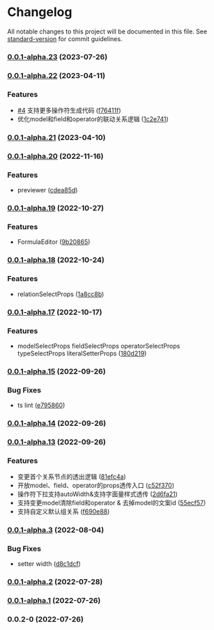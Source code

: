 # Changelog

All notable changes to this project will be documented in this file. See [standard-version](https://github.com/conventional-changelog/standard-version) for commit guidelines.

### [0.0.1-alpha.23](https://gitlab.alibaba-inc.com/mmfs/thx-portal-rule/compare/v0.0.1-alpha.22...v0.0.1-alpha.23) (2023-07-26)

### [0.0.1-alpha.22](https://gitlab.alibaba-inc.com/mmfs/thx-portal-rule/compare/v0.0.1-alpha.21...v0.0.1-alpha.22) (2023-04-11)


### Features

* [#4](https://gitlab.alibaba-inc.com/mmfs/thx-portal-rule/issues/4) 支持更多操作符生成代码 ([f76411f](https://gitlab.alibaba-inc.com/mmfs/thx-portal-rule/commit/f76411f7c1d87f579330daf5fda8b0d4a8b680e3))
* 优化model和field和operator的联动关系逻辑 ([1c2e741](https://gitlab.alibaba-inc.com/mmfs/thx-portal-rule/commit/1c2e741fda54cd5c551d4631e419aa7a2ab91b0e))

### [0.0.1-alpha.21](https://gitlab.alibaba-inc.com/mmfs/thx-portal-rule/compare/v0.0.1-alpha.20...v0.0.1-alpha.21) (2023-04-10)

### [0.0.1-alpha.20](https://gitlab.alibaba-inc.com/mmfs/thx-portal-rule/compare/v0.0.1-alpha.19...v0.0.1-alpha.20) (2022-11-16)


### Features

* previewer ([cdea85d](https://gitlab.alibaba-inc.com/mmfs/thx-portal-rule/commit/cdea85de6078be1a69ed852cf3c3f9b0e1f2eb78))

### [0.0.1-alpha.19](https://gitlab.alibaba-inc.com/mmfs/thx-portal-rule/compare/v0.0.1-alpha.18...v0.0.1-alpha.19) (2022-10-27)


### Features

* FormulaEditor ([9b20865](https://gitlab.alibaba-inc.com/mmfs/thx-portal-rule/commit/9b208657fb8de820392fe1338e18cd6d43e516ed))

### [0.0.1-alpha.18](https://gitlab.alibaba-inc.com/mmfs/thx-portal-rule/compare/v0.0.1-alpha.17...v0.0.1-alpha.18) (2022-10-24)


### Features

* relationSelectProps ([1a8cc8b](https://gitlab.alibaba-inc.com/mmfs/thx-portal-rule/commit/1a8cc8b3b724483fd5bd2569950c39dcb3227abc))

### [0.0.1-alpha.17](https://gitlab.alibaba-inc.com/mmfs/thx-portal-rule/compare/v0.0.1-alpha.16...v0.0.1-alpha.17) (2022-10-17)


### Features

* modelSelectProps fieldSelectProps operatorSelectProps typeSelectProps literalSetterProps ([180d219](https://gitlab.alibaba-inc.com/mmfs/thx-portal-rule/commit/180d219218cd617c856bad9068e390b1a2b309f9))

### [0.0.1-alpha.15](https://gitlab.alibaba-inc.com/mmfs/thx-portal-rule/compare/v0.0.1-alpha.14...v0.0.1-alpha.15) (2022-09-26)


### Bug Fixes

* ts lint ([e795860](https://gitlab.alibaba-inc.com/mmfs/thx-portal-rule/commit/e795860b202b111e4b7426f058e28e84ed239dfa))

### [0.0.1-alpha.14](https://gitlab.alibaba-inc.com/mmfs/thx-portal-rule/compare/v0.0.1-alpha.13...v0.0.1-alpha.14) (2022-09-26)

### [0.0.1-alpha.13](https://gitlab.alibaba-inc.com/mmfs/thx-portal-rule/compare/v0.0.1-alpha.5...v0.0.1-alpha.13) (2022-09-26)


### Features

* 变更首个关系节点的透出逻辑 ([81efc4a](https://gitlab.alibaba-inc.com/mmfs/thx-portal-rule/commit/81efc4a5942f8b1687103cdbafa14cb7419aaabb))
* 开放model、field、operator的props透传入口 ([c52f370](https://gitlab.alibaba-inc.com/mmfs/thx-portal-rule/commit/c52f370d9e34c5e9e368afe5f908563129573381))
* 操作符下拉支持autoWidth&支持字面量样式透传 ([2d6fa21](https://gitlab.alibaba-inc.com/mmfs/thx-portal-rule/commit/2d6fa2157d96c48f76d2887469dc8566874eb2c2))
* 支持变更model清除field和operator & 去掉model的文案id ([55ecf57](https://gitlab.alibaba-inc.com/mmfs/thx-portal-rule/commit/55ecf5704489b0a1743906ee2f82a4792be2b090))
* 支持自定义默认组关系 ([f690e88](https://gitlab.alibaba-inc.com/mmfs/thx-portal-rule/commit/f690e887514ed255d20f56fe637e10fb48308f2d))

### [0.0.1-alpha.3](https://github.com/thx/thx-portal-rule/compare/v0.0.1-alpha.2...v0.0.1-alpha.3) (2022-08-04)


### Bug Fixes

* setter width ([d8c1dcf](https://github.com/thx/thx-portal-rule/commit/d8c1dcf148f12dc00a460de9134c70b8c6b4e307))

### [0.0.1-alpha.2](https://github.com/thx/thx-portal-rule/compare/v0.0.1-alpha.1...v0.0.1-alpha.2) (2022-07-28)

### [0.0.1-alpha.1](https://github.com/thx/thx-portal-rule/compare/v0.0.2-0...v0.0.1-alpha.1) (2022-07-26)

### 0.0.2-0 (2022-07-26)
